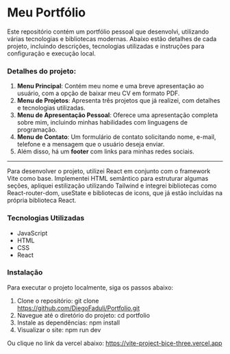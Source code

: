 # Meu Portfólio

Este repositório contém um portfólio pessoal que desenvolvi, utilizando várias tecnologias e bibliotecas modernas. Abaixo estão detalhes de cada projeto, incluindo descrições, tecnologias utilizadas e instruções para configuração e execução local.

### Detalhes do projeto:
1. **Menu Principal**: Contém meu nome e uma breve apresentação ao usuário, com a opção de baixar meu CV em formato PDF.
2. **Menu de Projetos**: Apresenta três projetos que já realizei, com detalhes e tecnologias utilizadas.
3. **Menu de Apresentação Pessoal**: Oferece uma apresentação completa sobre mim, incluindo minhas habilidades com linguagens de programação.
4. **Menu de Contato**: Um formulário de contato solicitando nome, e-mail, telefone e a mensagem que o usuário deseja enviar.
5. Além disso, há um **footer** com links para minhas redes sociais.

-----------------------------------------------
Para desenvolver o projeto, utilizei React em conjunto com o framework Vite como base. 
Implementei HTML semântico para estruturar algumas seções, apliquei estilização utilizando Tailwind e integrei bibliotecas como React-router-dom, useState e bibliotecas de icons, que já estão incluídas na própria biblioteca React.

### Tecnologias Utilizadas
  - JavaScript
  - HTML
  - CSS
  - React

### Instalação
Para executar o projeto localmente, siga os passos abaixo:

1. Clone o repositório:
   git clone https://github.com/DiegoFaduli/Portfolio.git
2. Navegue até o diretório do projeto:
   cd portfolio
3. Instale as dependências:
   npm install
4. Visualizar o site:
   npm run dev

Ou clique no link da vercel abaixo:
https://vite-project-bice-three.vercel.app
